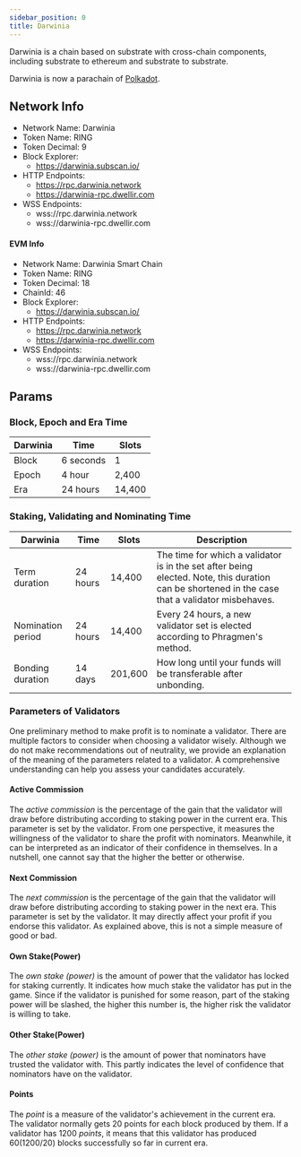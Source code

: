 ```yaml
---
sidebar_position: 0
title: Darwinia
---
```


Darwinia is a chain based on substrate with cross-chain components, including substrate to ethereum and substrate to substrate. 

Darwinia is now a parachain of [Polkadot](https://polkadot.subscan.io/parachain/2046).

## Network Info

- Network Name: Darwinia
- Token Name: RING
- Token Decimal: 9
- Block Explorer: 
    - https://darwinia.subscan.io/
- HTTP Endpoints:
    - https://rpc.darwinia.network
    - https://darwinia-rpc.dwellir.com
- WSS Endpoints:
    - wss://rpc.darwinia.network
    - wss://darwinia-rpc.dwellir.com

#### EVM Info
- Network Name: Darwinia Smart Chain
- Token Name: RING
- Token Decimal: 18
- ChainId: 46
- Block Explorer:
    - https://darwinia.subscan.io/
- HTTP Endpoints:
    - https://rpc.darwinia.network
    - https://darwinia-rpc.dwellir.com
- WSS Endpoints:
    - wss://rpc.darwinia.network
    - wss://darwinia-rpc.dwellir.com

## Params

### Block, Epoch and Era Time

| Darwinia | Time      | Slots |
| -------- | --------- | ----- |
| Block    | 6 seconds | 1     |
| Epoch    | 4 hour    | 2,400 |
| Era      | 24 hours  |14,400 |


### Staking, Validating and Nominating Time

| Darwinia | Time | Slots | Description |
| --- | --- | --- | --- |
| Term duration | 24 hours | 14,400 | The time for which a validator is in the set after being elected. Note, this  duration can be shortened in the case that a validator misbehaves. |
| Nomination period | 24 hours | 14,400 | Every 24 hours, a new validator set is elected according to Phragmen's    method. |
| Bonding duration | 14 days | 201,600 | How long until your funds will be transferable after unbonding. |
                                                            
### Parameters of Validators

One preliminary method to make profit is to nominate a validator. There are multiple factors to consider when  choosing a validator wisely. Although we do not make recommendations out of neutrality, we provide an explanation of the meaning of the parameters related to a validator. A comprehensive understanding can help you assess your candidates accurately.

#### Active Commission

The *active commission* is the percentage of the gain that the validator will draw before distributing according to staking power in the current era. This parameter is set by the validator. From one perspective, it measures the willingness of the validator to share the profit with nominators. Meanwhile, it can be interpreted as an indicator  of their confidence in themselves. In a nutshell, one cannot say that the higher the better or otherwise.

#### Next Commission

The *next commission* is the percentage of the gain that the validator will draw before distributing according to staking power in the next era. This parameter is set by the validator. It may directly affect your profit if you endorse this validator. As explained above, this is not a simple measure of good or bad.

#### Own Stake(Power)

The *own stake (power)* is the amount of power that the validator has locked for staking currently. It indicates how much stake the validator has put in the game. Since if the validator is punished for some reason, part of the staking power will be slashed, the higher this number is, the higher risk the validator is willing to take.

#### Other Stake(Power)

The *other stake (power)* is the amount of power that nominators have trusted the validator with. This partly  indicates the level of confidence that nominators have on the validator.

#### Points

The *point* is a measure of the validator's achievement in the current era. The validator normally gets 20 points for each block produced by them. If a validator has 1200 *points*, it means that this validator has produced 60(1200/20) blocks successfully so far in current era.
